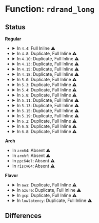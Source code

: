 # Function: <code>rdrand_long</code>

## Status
<b>Regular</b>
<ul>
<li>
<details>
<summary>In <code>4.4</code>: Full Inline ⚠️</summary>

**Collision:** Unique Static

**Inline:** Full

**Transformation:** False

**Instances:**

```
In arch/x86/kernel/cpu/rdrand.c (ffffffff8104144b)
Location: arch/x86/include/asm/archrandom.h:46
Inline: True
Inline callers:
  - arch/x86/kernel/cpu/rdrand.c:x86_init_rdrand
```
</details>
</li>
<li>
<details>
<summary>In <code>4.8</code>: Duplicate, Full Inline ⚠️</summary>

**Collision:** Static Duplication

**Inline:** Full

**Transformation:** False

**Instances:**

```
In arch/x86/kernel/espfix_64.c (ffffffff81f8f1c5)
Location: arch/x86/include/asm/archrandom.h:43
Inline: True
Inline callers:
  - arch/x86/kernel/espfix_64.c:init_espfix_bsp
```
```
In arch/x86/kernel/cpu/rdrand.c (ffffffff8104137a)
Location: arch/x86/include/asm/archrandom.h:43
Inline: True
Inline callers:
  - arch/x86/kernel/cpu/rdrand.c:x86_init_rdrand
```
```
In arch/x86/lib/kaslr.c (ffffffff8143e080)
Location: arch/x86/include/asm/archrandom.h:43
Inline: True
Inline callers:
  - arch/x86/lib/kaslr.c:kaslr_get_random_long
```
```
In drivers/char/random.c (ffffffff81566456)
Location: arch/x86/include/asm/archrandom.h:43
Inline: True
Inline callers:
  - drivers/char/random.c:get_random_long
  - drivers/char/random.c:init_std_data
  - drivers/char/random.c:get_random_bytes_arch
  - drivers/char/random.c:extract_buf
  - drivers/char/random.c:_extract_crng
  - drivers/char/random.c:crng_reseed
  - drivers/char/random.c:crng_initialize
```
</details>
</li>
<li>
<details>
<summary>In <code>4.10</code>: Duplicate, Full Inline ⚠️</summary>

**Collision:** Static Duplication

**Inline:** Full

**Transformation:** False

**Instances:**

```
In arch/x86/kernel/espfix_64.c (ffffffff81fca554)
Location: arch/x86/include/asm/archrandom.h:43
Inline: True
Inline callers:
  - arch/x86/kernel/espfix_64.c:init_espfix_bsp
```
```
In arch/x86/kernel/cpu/rdrand.c (ffffffff81040dca)
Location: arch/x86/include/asm/archrandom.h:43
Inline: True
Inline callers:
  - arch/x86/kernel/cpu/rdrand.c:x86_init_rdrand
```
```
In arch/x86/lib/kaslr.c (ffffffff8145b000)
Location: arch/x86/include/asm/archrandom.h:43
Inline: True
Inline callers:
  - arch/x86/lib/kaslr.c:kaslr_get_random_long
```
```
In drivers/char/random.c (ffffffff81592bb6)
Location: arch/x86/include/asm/archrandom.h:43
Inline: True
Inline callers:
  - drivers/char/random.c:get_random_long
  - drivers/char/random.c:init_std_data
  - drivers/char/random.c:get_random_bytes_arch
  - drivers/char/random.c:extract_buf
  - drivers/char/random.c:_extract_crng
  - drivers/char/random.c:crng_reseed
  - drivers/char/random.c:crng_initialize
```
</details>
</li>
<li>
<details>
<summary>In <code>4.13</code>: Duplicate, Full Inline ⚠️</summary>

**Collision:** Static Duplication

**Inline:** Full

**Transformation:** False

**Instances:**

```
In arch/x86/kernel/espfix_64.c (ffffffff820aacfa)
Location: arch/x86/include/asm/archrandom.h:43
Inline: True
Inline callers:
  - arch/x86/kernel/espfix_64.c:init_espfix_bsp
```
```
In arch/x86/kernel/cpu/rdrand.c (ffffffff8103ed6a)
Location: arch/x86/include/asm/archrandom.h:43
Inline: True
Inline callers:
  - arch/x86/kernel/cpu/rdrand.c:x86_init_rdrand
```
```
In drivers/char/random.c (ffffffff815a8886)
Location: arch/x86/include/asm/archrandom.h:43
Inline: True
Inline callers:
  - drivers/char/random.c:get_random_u64
  - drivers/char/random.c:init_std_data
  - drivers/char/random.c:get_random_bytes_arch
  - drivers/char/random.c:extract_buf
  - drivers/char/random.c:_extract_crng
  - drivers/char/random.c:crng_reseed
  - drivers/char/random.c:crng_initialize
```
```
In arch/x86/lib/kaslr.c (ffffffff818fcd9e)
Location: arch/x86/include/asm/archrandom.h:43
Inline: True
Inline callers:
  - arch/x86/lib/kaslr.c:kaslr_get_random_long
```
</details>
</li>
<li>
<details>
<summary>In <code>4.15</code>: Duplicate, Full Inline ⚠️</summary>

**Collision:** Static Duplication

**Inline:** Full

**Transformation:** False

**Instances:**

```
In arch/x86/kernel/espfix_64.c (ffffffff826b147c)
Location: arch/x86/include/asm/archrandom.h:43
Inline: True
Inline callers:
  - arch/x86/kernel/espfix_64.c:init_espfix_bsp
```
```
In arch/x86/kernel/cpu/rdrand.c (ffffffff81041b7e)
Location: arch/x86/include/asm/archrandom.h:43
Inline: True
Inline callers:
  - arch/x86/kernel/cpu/rdrand.c:x86_init_rdrand
```
```
In drivers/char/random.c (ffffffff8160f191)
Location: arch/x86/include/asm/archrandom.h:43
Inline: True
Inline callers:
  - drivers/char/random.c:get_random_u64
  - drivers/char/random.c:init_std_data
  - drivers/char/random.c:get_random_bytes_arch
  - drivers/char/random.c:extract_buf
  - drivers/char/random.c:_extract_crng
  - drivers/char/random.c:crng_reseed
  - drivers/char/random.c:crng_initialize
```
```
In arch/x86/lib/kaslr.c (ffffffff8198484e)
Location: arch/x86/include/asm/archrandom.h:43
Inline: True
Inline callers:
  - arch/x86/lib/kaslr.c:kaslr_get_random_long
```
</details>
</li>
<li>
<details>
<summary>In <code>4.18</code>: Duplicate, Full Inline ⚠️</summary>

**Collision:** Static Duplication

**Inline:** Full

**Transformation:** False

**Instances:**

```
In arch/x86/kernel/espfix_64.c (ffffffff826dab35)
Location: arch/x86/include/asm/archrandom.h:43
Inline: True
Inline callers:
  - arch/x86/kernel/espfix_64.c:init_espfix_bsp
```
```
In arch/x86/kernel/cpu/rdrand.c (ffffffff8104356e)
Location: arch/x86/include/asm/archrandom.h:43
Inline: True
Inline callers:
  - arch/x86/kernel/cpu/rdrand.c:x86_init_rdrand
```
```
In drivers/char/random.c (ffffffff81648871)
Location: arch/x86/include/asm/archrandom.h:43
Inline: True
Inline callers:
  - drivers/char/random.c:get_random_u64
  - drivers/char/random.c:init_std_data
  - drivers/char/random.c:get_random_bytes_arch
  - drivers/char/random.c:extract_buf
  - drivers/char/random.c:_extract_crng
  - drivers/char/random.c:crng_reseed
  - drivers/char/random.c:crng_initialize
```
```
In arch/x86/lib/kaslr.c (ffffffff819e0d77)
Location: arch/x86/include/asm/archrandom.h:43
Inline: True
Inline callers:
  - arch/x86/lib/kaslr.c:kaslr_get_random_long
```
</details>
</li>
<li>
<details>
<summary>In <code>5.0</code>: Duplicate, Full Inline ⚠️</summary>

**Collision:** Static Duplication

**Inline:** Full

**Transformation:** False

**Instances:**

```
In arch/x86/kernel/espfix_64.c (ffffffff82890f17)
Location: arch/x86/include/asm/archrandom.h:43
Inline: True
Inline callers:
  - arch/x86/kernel/espfix_64.c:init_espfix_bsp
```
```
In arch/x86/kernel/cpu/rdrand.c (ffffffff81044c0e)
Location: arch/x86/include/asm/archrandom.h:43
Inline: True
Inline callers:
  - arch/x86/kernel/cpu/rdrand.c:x86_init_rdrand
```
```
In drivers/char/random.c (ffffffff81667311)
Location: arch/x86/include/asm/archrandom.h:43
Inline: True
Inline callers:
  - drivers/char/random.c:get_random_u64
  - drivers/char/random.c:init_std_data
  - drivers/char/random.c:get_random_bytes_arch
  - drivers/char/random.c:extract_buf
  - drivers/char/random.c:_extract_crng
  - drivers/char/random.c:crng_reseed
  - drivers/char/random.c:crng_initialize
```
```
In arch/x86/lib/kaslr.c (ffffffff81a1bd27)
Location: arch/x86/include/asm/archrandom.h:43
Inline: True
Inline callers:
  - arch/x86/lib/kaslr.c:kaslr_get_random_long
```
</details>
</li>
<li>
<details>
<summary>In <code>5.3</code>: Duplicate, Full Inline ⚠️</summary>

**Collision:** Static Duplication

**Inline:** Full

**Transformation:** False

**Instances:**

```
In arch/x86/kernel/espfix_64.c (ffffffff828a8482)
Location: arch/x86/include/asm/archrandom.h:30
Inline: True
Inline callers:
  - arch/x86/kernel/espfix_64.c:init_espfix_bsp
```
```
In arch/x86/kernel/cpu/rdrand.c (ffffffff810471ba)
Location: arch/x86/include/asm/archrandom.h:30
Inline: True
Inline callers:
  - arch/x86/kernel/cpu/rdrand.c:x86_init_rdrand
```
```
In drivers/char/random.c (ffffffff8169c860)
Location: arch/x86/include/asm/archrandom.h:30
Inline: True
Inline callers:
  - drivers/char/random.c:get_random_u64
  - drivers/char/random.c:get_random_bytes_arch
  - drivers/char/random.c:extract_buf
  - drivers/char/random.c:_extract_crng
  - drivers/char/random.c:crng_reseed
  - drivers/char/random.c:crng_initialize
```
```
In arch/x86/lib/kaslr.c (ffffffff81a8baef)
Location: arch/x86/include/asm/archrandom.h:30
Inline: True
Inline callers:
  - arch/x86/lib/kaslr.c:kaslr_get_random_long
```
</details>
</li>
<li>
<details>
<summary>In <code>5.4</code>: Duplicate, Full Inline ⚠️</summary>

**Collision:** Static Duplication

**Inline:** Full

**Transformation:** False

**Instances:**

```
In arch/x86/kernel/espfix_64.c (ffffffff828ab4e2)
Location: arch/x86/include/asm/archrandom.h:30
Inline: True
Inline callers:
  - arch/x86/kernel/espfix_64.c:init_espfix_bsp
```
```
In arch/x86/kernel/cpu/rdrand.c (ffffffff8104793a)
Location: arch/x86/include/asm/archrandom.h:30
Inline: True
Inline callers:
  - arch/x86/kernel/cpu/rdrand.c:x86_init_rdrand
```
```
In drivers/char/random.c (ffffffff816bf5d0)
Location: arch/x86/include/asm/archrandom.h:30
Inline: True
Inline callers:
  - drivers/char/random.c:get_random_u64
  - drivers/char/random.c:get_random_bytes_arch
  - drivers/char/random.c:extract_buf
  - drivers/char/random.c:_extract_crng
  - drivers/char/random.c:crng_reseed
  - drivers/char/random.c:crng_initialize
```
```
In arch/x86/lib/kaslr.c (ffffffff81ac2daf)
Location: arch/x86/include/asm/archrandom.h:30
Inline: True
Inline callers:
  - arch/x86/lib/kaslr.c:kaslr_get_random_long
```
</details>
</li>
<li>
<details>
<summary>In <code>5.8</code>: Duplicate, Full Inline ⚠️</summary>

**Collision:** Static Duplication

**Inline:** Full

**Transformation:** False

**Instances:**

```
In arch/x86/kernel/espfix_64.c (ffffffff8103b3d4)
Location: arch/x86/include/asm/archrandom.h:20
Inline: True
Inline callers:
  - arch/x86/kernel/espfix_64.c:init_espfix_random
```
```
In arch/x86/kernel/cpu/rdrand.c (ffffffff8104b69e)
Location: arch/x86/include/asm/archrandom.h:20
Inline: True
Inline callers:
  - arch/x86/kernel/cpu/rdrand.c:x86_init_rdrand
  - arch/x86/kernel/cpu/rdrand.c:x86_init_rdrand
```
```
In arch/x86/lib/kaslr.c (ffffffff815ff43f)
Location: arch/x86/include/asm/archrandom.h:20
Inline: True
Inline callers:
  - arch/x86/lib/kaslr.c:kaslr_get_random_long
```
```
In drivers/char/random.c (ffffffff817715fe)
Location: arch/x86/include/asm/archrandom.h:20
Inline: True
Inline callers:
  - drivers/char/random.c:get_random_bytes_arch
  - drivers/char/random.c:extract_buf
  - drivers/char/random.c:_extract_crng
  - drivers/char/random.c:crng_reseed
  - drivers/char/random.c:do_numa_crng_init
```
</details>
</li>
<li>
<details>
<summary>In <code>5.11</code>: Duplicate, Full Inline ⚠️</summary>

**Collision:** Static Duplication

**Inline:** Full

**Transformation:** False

**Instances:**

```
In arch/x86/kernel/espfix_64.c (ffffffff81bd3b90)
Location: arch/x86/include/asm/archrandom.h:20
Inline: True
Inline callers:
  - arch/x86/kernel/espfix_64.c:init_espfix_random
```
```
In arch/x86/kernel/cpu/rdrand.c (ffffffff8104ac0e)
Location: arch/x86/include/asm/archrandom.h:20
Inline: True
Inline callers:
  - arch/x86/kernel/cpu/rdrand.c:x86_init_rdrand
  - arch/x86/kernel/cpu/rdrand.c:x86_init_rdrand
```
```
In lib/random32.c (ffffffff81bf3f52)
Location: arch/x86/include/asm/archrandom.h:20
Inline: True
```
```
In arch/x86/lib/kaslr.c (ffffffff8162440f)
Location: arch/x86/include/asm/archrandom.h:20
Inline: True
Inline callers:
  - arch/x86/lib/kaslr.c:kaslr_get_random_long
```
```
In drivers/char/random.c (ffffffff8178c60e)
Location: arch/x86/include/asm/archrandom.h:20
Inline: True
Inline callers:
  - drivers/char/random.c:get_random_bytes_arch
  - drivers/char/random.c:extract_buf
  - drivers/char/random.c:_extract_crng
  - drivers/char/random.c:crng_reseed
  - drivers/char/random.c:do_numa_crng_init
```
</details>
</li>
<li>
<details>
<summary>In <code>5.13</code>: Duplicate, Full Inline ⚠️</summary>

**Collision:** Static Duplication

**Inline:** Full

**Transformation:** False

**Instances:**

```
In arch/x86/kernel/espfix_64.c (ffffffff831c6d25)
Location: arch/x86/include/asm/archrandom.h:20
Inline: True
Inline callers:
  - arch/x86/kernel/espfix_64.c:init_espfix_bsp
```
```
In arch/x86/kernel/cpu/rdrand.c (ffffffff8104c4ee)
Location: arch/x86/include/asm/archrandom.h:20
Inline: True
Inline callers:
  - arch/x86/kernel/cpu/rdrand.c:x86_init_rdrand
  - arch/x86/kernel/cpu/rdrand.c:x86_init_rdrand
```
```
In lib/random32.c (ffffffff81be5dad)
Location: arch/x86/include/asm/archrandom.h:20
Inline: True
```
```
In arch/x86/lib/kaslr.c (ffffffff81607dff)
Location: arch/x86/include/asm/archrandom.h:20
Inline: True
Inline callers:
  - arch/x86/lib/kaslr.c:kaslr_get_random_long
```
```
In drivers/char/random.c (ffffffff8176fd27)
Location: arch/x86/include/asm/archrandom.h:20
Inline: True
Inline callers:
  - drivers/char/random.c:get_random_bytes_arch
  - drivers/char/random.c:extract_buf
  - drivers/char/random.c:_extract_crng
  - drivers/char/random.c:crng_reseed
  - drivers/char/random.c:do_numa_crng_init
```
</details>
</li>
<li>
<details>
<summary>In <code>5.15</code>: Duplicate, Full Inline ⚠️</summary>

**Collision:** Static Duplication

**Inline:** Full

**Transformation:** False

**Instances:**

```
In arch/x86/kernel/espfix_64.c (ffffffff832a7be9)
Location: arch/x86/include/asm/archrandom.h:20
Inline: True
Inline callers:
  - arch/x86/kernel/espfix_64.c:init_espfix_bsp
```
```
In arch/x86/kernel/cpu/rdrand.c (ffffffff8105379f)
Location: arch/x86/include/asm/archrandom.h:20
Inline: True
Inline callers:
  - arch/x86/kernel/cpu/rdrand.c:x86_init_rdrand
  - arch/x86/kernel/cpu/rdrand.c:x86_init_rdrand
```
```
In lib/random32.c (ffffffff81cda741)
Location: arch/x86/include/asm/archrandom.h:20
Inline: True
```
```
In arch/x86/lib/kaslr.c (ffffffff81676a3f)
Location: arch/x86/include/asm/archrandom.h:20
Inline: True
Inline callers:
  - arch/x86/lib/kaslr.c:kaslr_get_random_long
```
```
In drivers/char/random.c (ffffffff817f56e7)
Location: arch/x86/include/asm/archrandom.h:20
Inline: True
Inline callers:
  - drivers/char/random.c:get_random_bytes_arch
  - drivers/char/random.c:extract_buf
  - drivers/char/random.c:_extract_crng
  - drivers/char/random.c:crng_reseed
  - drivers/char/random.c:do_numa_crng_init
```
</details>
</li>
<li>
<details>
<summary>In <code>5.19</code>: Duplicate, Full Inline ⚠️</summary>

**Collision:** Static Duplication

**Inline:** Full

**Transformation:** False

**Instances:**

```
In arch/x86/kernel/espfix_64.c (ffffffff83456f8a)
Location: arch/x86/include/asm/archrandom.h:20
Inline: True
Inline callers:
  - arch/x86/kernel/espfix_64.c:init_espfix_bsp
```
```
In arch/x86/kernel/cpu/rdrand.c (ffffffff8105f143)
Location: arch/x86/include/asm/archrandom.h:20
Inline: True
Inline callers:
  - arch/x86/kernel/cpu/rdrand.c:x86_init_rdrand
  - arch/x86/kernel/cpu/rdrand.c:x86_init_rdrand
```
```
In arch/x86/lib/kaslr.c (ffffffff8179187b)
Location: arch/x86/include/asm/archrandom.h:20
Inline: True
Inline callers:
  - arch/x86/lib/kaslr.c:kaslr_get_random_long
```
```
In drivers/char/random.c (ffffffff81933a4a)
Location: arch/x86/include/asm/archrandom.h:20
Inline: True
```
</details>
</li>
<li>
<details>
<summary>In <code>6.2</code>: Duplicate, Full Inline ⚠️</summary>

**Collision:** Static Duplication

**Inline:** Full

**Transformation:** False

**Instances:**

```
In arch/x86/kernel/cpu/rdrand.c (0)
Location: arch/x86/include/asm/archrandom.h:20
Inline: True
Inline callers:
  - arch/x86/kernel/cpu/rdrand.c:x86_init_rdrand
```
```
In drivers/char/random.c (ffffffff83eeef1d)
Location: arch/x86/include/asm/archrandom.h:20
Inline: True
Inline callers:
  - drivers/char/random.c:random_init_early
```
```
In arch/x86/lib/kaslr.c (ffffffff8204f55b)
Location: arch/x86/include/asm/archrandom.h:20
Inline: True
Inline callers:
  - arch/x86/lib/kaslr.c:kaslr_get_random_long
```
</details>
</li>
<li>
<details>
<summary>In <code>6.5</code>: Duplicate, Full Inline ⚠️</summary>

**Collision:** Static Duplication

**Inline:** Full

**Transformation:** False

**Instances:**

```
In arch/x86/kernel/cpu/rdrand.c (ffffffff8106f1e8)
Location: arch/x86/include/asm/archrandom.h:20
Inline: True
Inline callers:
  - arch/x86/kernel/cpu/rdrand.c:x86_init_rdrand
```
```
In drivers/char/random.c (ffffffff83714b75)
Location: arch/x86/include/asm/archrandom.h:20
Inline: True
Inline callers:
  - drivers/char/random.c:random_init_early
```
```
In arch/x86/lib/kaslr.c (ffffffff820cdddb)
Location: arch/x86/include/asm/archrandom.h:20
Inline: True
Inline callers:
  - arch/x86/lib/kaslr.c:kaslr_get_random_long
```
</details>
</li>
<li>
<details>
<summary>In <code>6.8</code>: Duplicate, Full Inline ⚠️</summary>

**Collision:** Static Duplication

**Inline:** Full

**Transformation:** False

**Instances:**

```
In arch/x86/kernel/cpu/rdrand.c (ffffffff810765a8)
Location: arch/x86/include/asm/archrandom.h:20
Inline: True
Inline callers:
  - arch/x86/kernel/cpu/rdrand.c:x86_init_rdrand
```
```
In drivers/char/random.c (ffffffff839485d5)
Location: arch/x86/include/asm/archrandom.h:20
Inline: True
Inline callers:
  - drivers/char/random.c:random_init_early
```
```
In arch/x86/lib/kaslr.c (ffffffff821a85fb)
Location: arch/x86/include/asm/archrandom.h:20
Inline: True
Inline callers:
  - arch/x86/lib/kaslr.c:kaslr_get_random_long
```
</details>
</li>
</ul>
<b>Arch</b>
<ul>
<li>
In <code>arm64</code>: Absent ⚠️
</li>
<li>
In <code>armhf</code>: Absent ⚠️
</li>
<li>
In <code>ppc64el</code>: Absent ⚠️
</li>
<li>
In <code>riscv64</code>: Absent ⚠️
</li>
</ul>
<b>Flavor</b>
<ul>
<li>
<details>
<summary>In <code>aws</code>: Duplicate, Full Inline ⚠️</summary>

**Collision:** Static Duplication

**Inline:** Full

**Transformation:** False

**Instances:**

```
In arch/x86/kernel/espfix_64.c (ffffffff828994f4)
Location: arch/x86/include/asm/archrandom.h:30
Inline: True
Inline callers:
  - arch/x86/kernel/espfix_64.c:init_espfix_bsp
```
```
In arch/x86/kernel/cpu/rdrand.c (ffffffff81047aaa)
Location: arch/x86/include/asm/archrandom.h:30
Inline: True
Inline callers:
  - arch/x86/kernel/cpu/rdrand.c:x86_init_rdrand
```
```
In drivers/char/random.c (ffffffff81685020)
Location: arch/x86/include/asm/archrandom.h:30
Inline: True
Inline callers:
  - drivers/char/random.c:get_random_u64
  - drivers/char/random.c:get_random_bytes_arch
  - drivers/char/random.c:extract_buf
  - drivers/char/random.c:_extract_crng
  - drivers/char/random.c:crng_reseed
  - drivers/char/random.c:crng_initialize
```
```
In arch/x86/lib/kaslr.c (ffffffff81a61bff)
Location: arch/x86/include/asm/archrandom.h:30
Inline: True
Inline callers:
  - arch/x86/lib/kaslr.c:kaslr_get_random_long
```
</details>
</li>
<li>
<details>
<summary>In <code>azure</code>: Duplicate, Full Inline ⚠️</summary>

**Collision:** Static Duplication

**Inline:** Full

**Transformation:** False

**Instances:**

```
In arch/x86/kernel/espfix_64.c (ffffffff828917b5)
Location: arch/x86/include/asm/archrandom.h:30
Inline: True
Inline callers:
  - arch/x86/kernel/espfix_64.c:init_espfix_bsp
```
```
In arch/x86/kernel/cpu/rdrand.c (ffffffff81036daa)
Location: arch/x86/include/asm/archrandom.h:30
Inline: True
Inline callers:
  - arch/x86/kernel/cpu/rdrand.c:x86_init_rdrand
```
```
In drivers/char/random.c (ffffffff81662cc0)
Location: arch/x86/include/asm/archrandom.h:30
Inline: True
Inline callers:
  - drivers/char/random.c:get_random_u64
  - drivers/char/random.c:get_random_bytes_arch
  - drivers/char/random.c:extract_buf
  - drivers/char/random.c:_extract_crng
  - drivers/char/random.c:crng_reseed
  - drivers/char/random.c:crng_initialize
```
```
In arch/x86/lib/kaslr.c (ffffffff81a1ec6f)
Location: arch/x86/include/asm/archrandom.h:30
Inline: True
Inline callers:
  - arch/x86/lib/kaslr.c:kaslr_get_random_long
```
</details>
</li>
<li>
<details>
<summary>In <code>gcp</code>: Duplicate, Full Inline ⚠️</summary>

**Collision:** Static Duplication

**Inline:** Full

**Transformation:** False

**Instances:**

```
In arch/x86/kernel/espfix_64.c (ffffffff828ac4d4)
Location: arch/x86/include/asm/archrandom.h:30
Inline: True
Inline callers:
  - arch/x86/kernel/espfix_64.c:init_espfix_bsp
```
```
In arch/x86/kernel/cpu/rdrand.c (ffffffff810478ea)
Location: arch/x86/include/asm/archrandom.h:30
Inline: True
Inline callers:
  - arch/x86/kernel/cpu/rdrand.c:x86_init_rdrand
```
```
In drivers/char/random.c (ffffffff816b3410)
Location: arch/x86/include/asm/archrandom.h:30
Inline: True
Inline callers:
  - drivers/char/random.c:get_random_u64
  - drivers/char/random.c:get_random_bytes_arch
  - drivers/char/random.c:extract_buf
  - drivers/char/random.c:_extract_crng
  - drivers/char/random.c:crng_reseed
  - drivers/char/random.c:crng_initialize
```
```
In arch/x86/lib/kaslr.c (ffffffff81acdfef)
Location: arch/x86/include/asm/archrandom.h:30
Inline: True
Inline callers:
  - arch/x86/lib/kaslr.c:kaslr_get_random_long
```
</details>
</li>
<li>
<details>
<summary>In <code>lowlatency</code>: Duplicate, Full Inline ⚠️</summary>

**Collision:** Static Duplication

**Inline:** Full

**Transformation:** False

**Instances:**

```
In arch/x86/kernel/espfix_64.c (ffffffff828ac4f2)
Location: arch/x86/include/asm/archrandom.h:30
Inline: True
Inline callers:
  - arch/x86/kernel/espfix_64.c:init_espfix_bsp
```
```
In arch/x86/kernel/cpu/rdrand.c (ffffffff81048cfa)
Location: arch/x86/include/asm/archrandom.h:30
Inline: True
Inline callers:
  - arch/x86/kernel/cpu/rdrand.c:x86_init_rdrand
```
```
In drivers/char/random.c (ffffffff816cd990)
Location: arch/x86/include/asm/archrandom.h:30
Inline: True
Inline callers:
  - drivers/char/random.c:get_random_u64
  - drivers/char/random.c:get_random_bytes_arch
  - drivers/char/random.c:extract_buf
  - drivers/char/random.c:_extract_crng
  - drivers/char/random.c:crng_reseed
  - drivers/char/random.c:crng_initialize
```
```
In arch/x86/lib/kaslr.c (ffffffff81ada4ff)
Location: arch/x86/include/asm/archrandom.h:30
Inline: True
Inline callers:
  - arch/x86/lib/kaslr.c:kaslr_get_random_long
```
</details>
</li>
</ul>

## Differences
